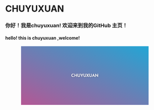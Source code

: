 

<body>
    <div id="videoDiv">
       <h1>CHUYUXUAN</h1>
<h3>你好！我是chuyuxuan! 欢迎来到我的GitHub 主页！ </h3>
<h4>hello! this is chuyuxuan ,welcome! </h4>
    <p align="center"><a href="https://blog.chuyuxuan.top/"><img width="80%" alt="Hello, I'm chuyuxuan!" src="./Snipaste_2023-05-23_10-52-08.png" /></a></p>
    </div>
</body>
</html>
